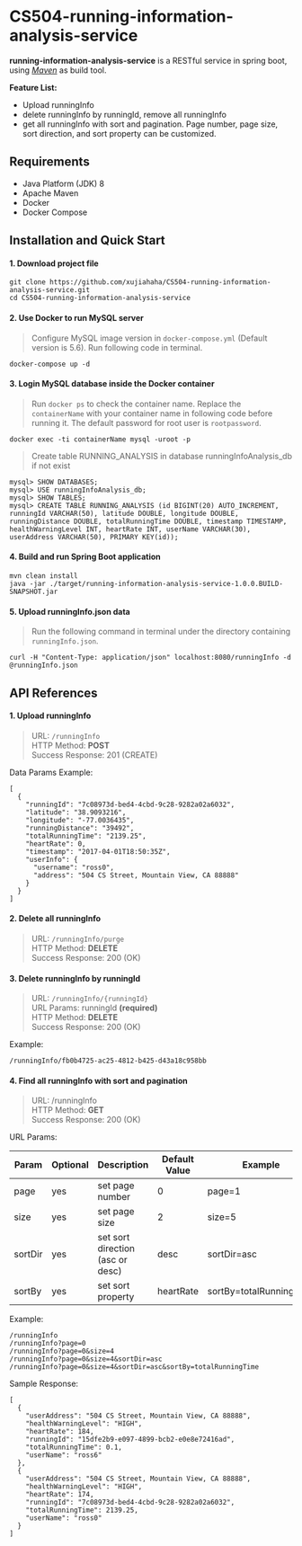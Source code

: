 # CS504-running-information-analysis-service
**running-information-analysis-service** is a RESTful service in spring boot, using *[Maven](https://maven.apache.org/)* as build tool.

**Feature List:**
- Upload runningInfo
- delete runningInfo by runningId, remove all runningInfo 
- get all runningInfo with sort and pagination. Page number, page size, sort direction, and sort property can be customized.

## Requirements 
* Java Platform (JDK) 8
* Apache Maven
* Docker
* Docker Compose 

## Installation and Quick Start
#### 1. Download project file
```
git clone https://github.com/xujiahaha/CS504-running-information-analysis-service.git
cd CS504-running-information-analysis-service
```
#### 2. Use Docker to run MySQL server
> Configure MySQL image version in ```docker-compose.yml``` (Default version is 5.6). Run following code in terminal.
```
docker-compose up -d
```
#### 3. Login MySQL database inside the Docker container
> Run ```docker ps``` to check the container name. Replace the ```containerName``` with your container name in following code before running it. The default password for root user is ```rootpassword```. 

```
docker exec -ti containerName mysql -uroot -p
```
> Create table RUNNING_ANALYSIS in database runningInfoAnalysis_db if not exist
```
mysql> SHOW DATABASES;
mysql> USE runningInfoAnalysis_db;
mysql> SHOW TABLES;
mysql> CREATE TABLE RUNNING_ANALYSIS (id BIGINT(20) AUTO_INCREMENT, runningId VARCHAR(50), latitude DOUBLE, longitude DOUBLE, runningDistance DOUBLE, totalRunningTime DOUBLE, timestamp TIMESTAMP, healthWarningLevel INT, heartRate INT, userName VARCHAR(30), userAddress VARCHAR(50), PRIMARY KEY(id));
```
#### 4. Build and run Spring Boot application
```
mvn clean install
java -jar ./target/running-information-analysis-service-1.0.0.BUILD-SNAPSHOT.jar
```
#### 5. Upload runningInfo.json data
> Run the following command in terminal under the directory containing ```runningInfo.json```.
```
curl -H "Content-Type: application/json" localhost:8080/runningInfo -d @runningInfo.json
```
## API References
#### 1. Upload runningInfo
> URL: ```/runningInfo``` <br />
> HTTP Method: **POST** <br />
> Success Response: 201 (CREATE) <br />

Data Params Example:
```
[
  {
    "runningId": "7c08973d-bed4-4cbd-9c28-9282a02a6032",
    "latitude": "38.9093216",
    "longitude": "-77.0036435",
    "runningDistance": "39492",
    "totalRunningTime": "2139.25",
    "heartRate": 0,
    "timestamp": "2017-04-01T18:50:35Z",
    "userInfo": {
      "username": "ross0",
      "address": "504 CS Street, Mountain View, CA 88888"
    }
  }
]
```
#### 2. Delete all runningInfo 
> URL: ```/runningInfo/purge``` <br />
> HTTP Method: **DELETE** <br />
> Success Response: 200 (OK) <br />

#### 3. Delete runningInfo by runningId
> URL: ```/runningInfo/{runningId}``` <br />
> URL Params: runningId **(required)** <br />
> HTTP Method: **DELETE** <br />
> Success Response: 200 (OK) <br />

Example: 
```
/runningInfo/fb0b4725-ac25-4812-b425-d43a18c958bb
```

#### 4. Find all runningInfo with sort and pagination
> URL: /runningInfo <br />
> HTTP Method: **GET** <br />
> Success Response: 200 (OK) <br />

URL Params: <br />

| Param | Optional | Description | Default Value | Example |
|--------|--------|-------------|---------------|---------|
| page | yes | set page number | 0 | page=1|
| size | yes | set page size | 2 | size=5 |
| sortDir | yes | set sort direction (asc or desc) | desc | sortDir=asc |
| sortBy | yes | set sort property | heartRate | sortBy=totalRunningTime |


Example: 
```
/runningInfo
/runningInfo?page=0
/runningInfo?page=0&size=4
/runningInfo?page=0&size=4&sortDir=asc
/runningInfo?page=0&size=4&sortDir=asc&sortBy=totalRunningTime
```

Sample Response:
```
[
  {
    "userAddress": "504 CS Street, Mountain View, CA 88888",
    "healthWarningLevel": "HIGH",
    "heartRate": 184,
    "runningId": "15dfe2b9-e097-4899-bcb2-e0e8e72416ad",
    "totalRunningTime": 0.1,
    "userName": "ross6"
  },
  {
    "userAddress": "504 CS Street, Mountain View, CA 88888",
    "healthWarningLevel": "HIGH",
    "heartRate": 174,
    "runningId": "7c08973d-bed4-4cbd-9c28-9282a02a6032",
    "totalRunningTime": 2139.25,
    "userName": "ross0"
  }
]
```


 


